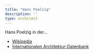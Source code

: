 ```yaml
---
title: "Hans Poelzig"
description: ''
type: architect
---
```


Hans Poelzig in der...
* [Wikipedia](https://de.wikipedia.org/wiki/Hans_Poelzig)
* [Internationalen Architektur-Datenbank](https://deu.archinform.net/arch/633.htm)
